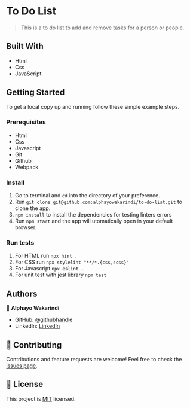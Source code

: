 # To Do List

> This is a to do list to add and remove tasks for a person or people.


## Built With

- Html
- Css
- JavaScript

## Getting Started

To get a local copy up and running follow these simple example steps.

### Prerequisites
- Html
- Css
- Javascript
- Git
- Github
- Webpack


### Install
1. Go to terminal and ```cd``` into the directory of your preference.
2.  Run ```git clone git@github.com:alphayowakarindi/to-do-list.git``` to clone the app.
3. ```npm install``` to install the dependencies for testing linters errors
4. Run ```npm start``` and the app will utomatically open in your default browser.


### Run tests
1. For HTML run ```npx hint .```
2. For CSS run ```npx stylelint "**/*.{css,scss}"```
3. For Javascript ```npx eslint .```
4. For unit test with jest library ```npm test```


## Authors

👤 **Alphayo Wakarindi**

- GitHub: [@githubhandle](https://github.com/alphayowakarindi)
- LinkedIn: [LinkedIn](https://www.linkedin.com/in/alphayo-wakarindi-15a825236/)


## 🤝 Contributing

Contributions and feature requests are welcome!
Feel free to check the [issues page](https://github.com/alphayowakarindi/My-Portfolio/issues).


## 📝 License

This project is [MIT](./MIT.md) licensed.
